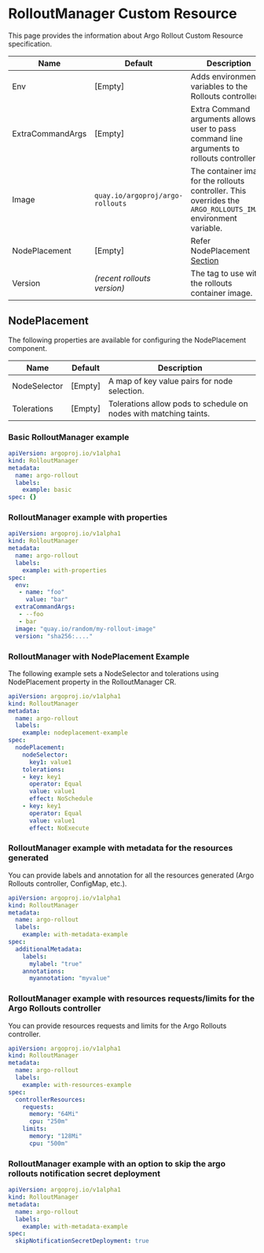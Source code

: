 # RolloutManager Custom Resource

This page provides the information about Argo Rollout Custom Resource specification.

Name | Default | Description
--- | --- | ---
Env | [Empty] | Adds environment variables to the Rollouts controller.
ExtraCommandArgs | [Empty] | Extra Command arguments allows user to pass command line arguments to rollouts controller.
Image | `quay.io/argoproj/argo-rollouts` | The container image for the rollouts controller. This overrides the `ARGO_ROLLOUTS_IMAGE` environment variable.
NodePlacement | [Empty] | Refer NodePlacement [Section](#nodeplacement)
Version | *(recent rollouts version)* | The tag to use with the rollouts container image.

## NodePlacement

The following properties are available for configuring the NodePlacement component.

Name | Default | Description
--- | --- | ---
NodeSelector | [Empty] | A map of key value pairs for node selection.
Tolerations | [Empty] | Tolerations allow pods to schedule on nodes with matching taints.

### Basic RolloutManager example

``` yaml
apiVersion: argoproj.io/v1alpha1
kind: RolloutManager
metadata:
  name: argo-rollout
  labels:
    example: basic
spec: {}
```

### RolloutManager example with properties

``` yaml
apiVersion: argoproj.io/v1alpha1
kind: RolloutManager
metadata:
  name: argo-rollout
  labels:
    example: with-properties
spec:
  env:
   - name: "foo"
     value: "bar"
  extraCommandArgs:
   - --foo
   - bar
  image: "quay.io/random/my-rollout-image"
  version: "sha256:...."
```

### RolloutManager with NodePlacement Example

The following example sets a NodeSelector and tolerations using NodePlacement property in the RolloutManager CR.

``` yaml
apiVersion: argoproj.io/v1alpha1
kind: RolloutManager
metadata:
  name: argo-rollout
  labels:
    example: nodeplacement-example
spec:
  nodePlacement: 
    nodeSelector: 
      key1: value1
    tolerations: 
    - key: key1
      operator: Equal
      value: value1
      effect: NoSchedule
    - key: key1
      operator: Equal
      value: value1
      effect: NoExecute   
```


### RolloutManager example with metadata for the resources generated

You can provide labels and annotation for all the resources generated (Argo Rollouts controller, ConfigMap, etc.).

``` yaml
apiVersion: argoproj.io/v1alpha1
kind: RolloutManager
metadata:
  name: argo-rollout
  labels:
    example: with-metadata-example
spec:
  additionalMetadata:
    labels:
      mylabel: "true"
    annotations:
      myannotation: "myvalue"
```


### RolloutManager example with resources requests/limits for the Argo Rollouts controller

You can provide resources requests and limits for the Argo Rollouts controller.

``` yaml
apiVersion: argoproj.io/v1alpha1
kind: RolloutManager
metadata:
  name: argo-rollout
  labels:
    example: with-resources-example
spec:
  controllerResources:
    requests:
      memory: "64Mi"
      cpu: "250m"
    limits:
      memory: "128Mi"
      cpu: "500m"
```


### RolloutManager example with an option to skip the argo rollouts notification secret deployment

``` yaml
apiVersion: argoproj.io/v1alpha1
kind: RolloutManager
metadata:
  name: argo-rollout
  labels:
    example: with-metadata-example
spec:
  skipNotificationSecretDeployment: true
```

